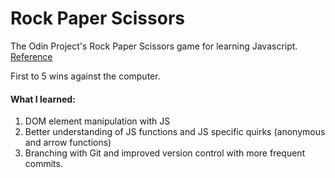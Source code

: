 # Rock Paper Scissors

The Odin Project's Rock Paper Scissors game for learning Javascript.
[Reference](https://www.theodinproject.com/lessons/foundations-revisiting-rock-paper-scissors)

First to 5 wins against the computer.

#### What I learned: 
1. DOM element manipulation with JS 
2. Better understanding of JS functions and JS specific quirks (anonymous and arrow functions)
3. Branching with Git and improved version control with more frequent commits. 